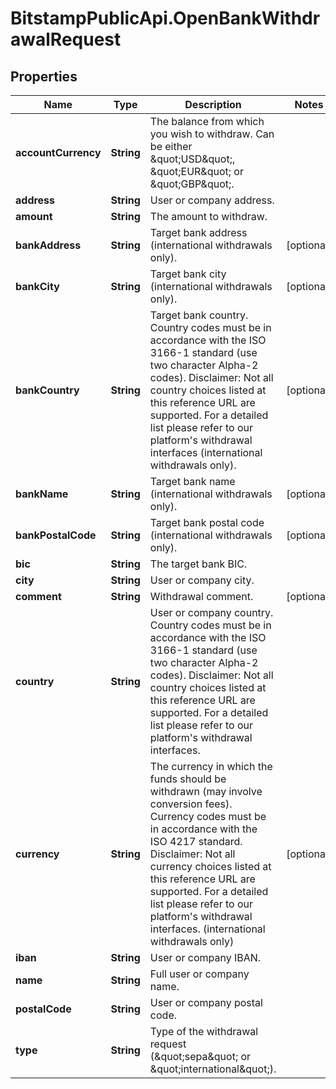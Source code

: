 # BitstampPublicApi.OpenBankWithdrawalRequest

## Properties

Name | Type | Description | Notes
------------ | ------------- | ------------- | -------------
**accountCurrency** | **String** | The balance from which you wish to withdraw. Can be either \&quot;USD\&quot;, \&quot;EUR\&quot; or \&quot;GBP\&quot;. | 
**address** | **String** | User or company address. | 
**amount** | **String** | The amount to withdraw. | 
**bankAddress** | **String** | Target bank address (international withdrawals only). | [optional] 
**bankCity** | **String** | Target bank city (international withdrawals only). | [optional] 
**bankCountry** | **String** | Target bank country. Country codes must be in accordance with the ISO 3166-1 standard (use two character Alpha-2 codes). Disclaimer: Not all country choices listed at this reference URL are supported. For a detailed list please refer to our platform&#39;s withdrawal interfaces (international withdrawals only). | [optional] 
**bankName** | **String** | Target bank name (international withdrawals only). | [optional] 
**bankPostalCode** | **String** | Target bank postal code (international withdrawals only). | [optional] 
**bic** | **String** | The target bank BIC. | 
**city** | **String** | User or company city. | 
**comment** | **String** | Withdrawal comment. | [optional] 
**country** | **String** | User or company country. Country codes must be in accordance with the ISO 3166-1 standard (use two character Alpha-2 codes). Disclaimer: Not all country choices listed at this reference URL are supported. For a detailed list please refer to our platform&#39;s withdrawal interfaces. | 
**currency** | **String** | The currency in which the funds should be withdrawn (may involve conversion fees). Currency codes must be in accordance with the ISO 4217 standard. Disclaimer: Not all currency choices listed at this reference URL are supported. For a detailed list please refer to our platform&#39;s withdrawal interfaces. (international withdrawals only) | [optional] 
**iban** | **String** | User or company IBAN. | 
**name** | **String** | Full user or company name. | 
**postalCode** | **String** | User or company postal code. | 
**type** | **String** | Type of the withdrawal request (\&quot;sepa\&quot; or \&quot;international\&quot;). | 


